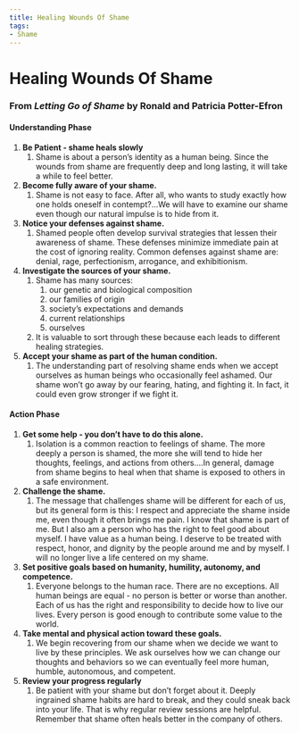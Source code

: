 ```yaml
---
title: Healing Wounds Of Shame
tags:
- Shame
---
```

# Healing Wounds Of Shame
### From *Letting Go of Shame* by Ronald and Patricia Potter-Efron
#### Understanding Phase
1. **Be Patient - shame heals slowly**
   1. Shame is about a person’s identity as a human being. Since the wounds from shame are
      frequently deep and long lasting, it will take a while to feel better.
2. **Become fully aware of your shame.**
   1. Shame is not easy to face. After all, who wants to study exactly how one
      holds oneself in contempt?...We will have to examine our shame even though our natural impulse is to hide from it.
3. **Notice your defenses against shame.**
   1. Shamed people often develop survival strategies that lessen their awareness of shame. These defenses minimize immediate pain at the cost of ignoring reality. Common defenses against shame are: denial, rage, perfectionism, arrogance, and exhibitionism.
4. **Investigate the sources of your shame.**
   1. Shame has many sources:
      1. our genetic and biological composition 
      2. our families of origin
      3. society’s expectations and demands 
      4. current relationships 
      5. ourselves 
   2. It is valuable to sort through these because each leads to different healing strategies.
5. **Accept your shame as part of the human condition.**
   1. The understanding part of resolving shame ends when we accept ourselves as human beings who occasionally feel ashamed. Our shame won’t go away by our fearing, hating, and fighting it. In fact, it could even grow stronger if we fight it.

#### Action Phase
1. **Get some help - you don’t have to do this alone.**
   1. Isolation is a common reaction to feelings of shame. The more deeply a person is shamed, the more she will tend to hide her thoughts, feelings, and actions from others....In general, damage from shame begins to heal when that shame is exposed to others in a safe environment.
2. **Challenge the shame.**
   1. The message that challenges shame will be different for each of us, but its general form is this: I respect and appreciate the shame inside me, even though it often brings me pain. I know that shame is part of me. But I also am a person who has the right to feel good about myself. I have value as a human being. I deserve to be treated with respect, honor, and dignity by the people around me and by myself. I will no longer live a life centered on my shame.
3. **Set positive goals based on humanity, humility, autonomy, and competence.**
   1. Everyone belongs to the human race. There are no exceptions. All human beings are equal - no person is better or worse than another. Each of us has the right and responsibility to decide how to live our lives. Every person is good enough to contribute some value to the world.
4. **Take mental and physical action toward these goals.**
   1. We begin recovering from our shame when we decide we want to live by these principles. We ask ourselves how we can change our thoughts and behaviors so we can eventually feel more
      human, humble, autonomous, and competent.
5. **Review your progress regularly**
   1. Be patient with your shame but don’t forget about it. Deeply ingrained shame habits are hard to break, and they could sneak back into your life. That is why regular review sessions are helpful. Remember that shame often heals better in the company of others.
